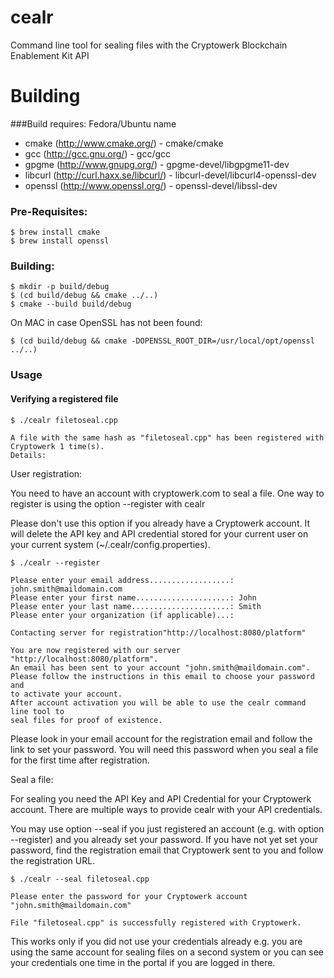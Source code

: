 # cealr
Command line tool for sealing files with the Cryptowerk Blockchain Enablement Kit API

# Building
###Build requires:
Fedora/Ubuntu name

* cmake (http://www.cmake.org/) - cmake/cmake
* gcc (http://gcc.gnu.org/) - gcc/gcc
* gpgme (http://www.gnupg.org/) - gpgme-devel/libgpgme11-dev
* libcurl (http://curl.haxx.se/libcurl/) - libcurl-devel/libcurl4-openssl-dev
* openssl (http://www.openssl.org/) - openssl-devel/libssl-dev

### Pre-Requisites:
```console
$ brew install cmake
$ brew install openssl
```

### Building:
```console
$ mkdir -p build/debug
$ (cd build/debug && cmake ../..)
$ cmake --build build/debug
```

On MAC in case OpenSSL has not been found:
```console
$ (cd build/debug && cmake -DOPENSSL_ROOT_DIR=/usr/local/opt/openssl ../..)
```


### Usage

#### Verifying a registered file
 
```console
$ ./cealr filetoseal.cpp

A file with the same hash as "filetoseal.cpp" has been registered with Cryptowerk 1 time(s).
Details:

```



User registration:

You need to have an account with cryptowerk.com to seal a file. One way to register is using the option --register with cealr 

Please don't use this option if you already have a Cryptowerk account. It will delete the API key and API credential stored for your current user on your current system (~/.cealr/config.properties). 

```console
$ ./cealr --register
 
Please enter your email address..................: john.smith@maildomain.com
Please enter your first name.....................: John
Please enter your last name......................: Smith
Please enter your organization (if applicable)...: 
 
Contacting server for registration"http://localhost:8080/platform"
 
You are now registered with our server "http://localhost:8080/platform".
An email has been sent to your account "john.smith@maildomain.com".
Please follow the instructions in this email to choose your password and
to activate your account.
After account activation you will be able to use the cealr command line tool to 
seal files for proof of existence.

```

Please look in your email account for the registration email and follow the link to set your password. You will need this password when you seal a file for the first time after registration.

Seal a file:

For sealing you need the API Key and API Credential for your Cryptowerk account. There are multiple ways to provide cealr with your API credentials.

You may use option --seal if you just registered an account (e.g. with option --register) and you already set your password. 
If you have not yet set your password, find the registration email that Cryptowerk sent to you and follow the registration URL. 

```console
$ ./cealr --seal filetoseal.cpp

Please enter the password for your Cryptowerk account "john.smith@maildomain.com" 
 
File "filetoseal.cpp" is successfully registered with Cryptowerk.

```

This works only if you did not use your credentials already e.g. you are using the same account for sealing files on a second system or you can see your credentials one time in the portal if you are logged in there.
 


